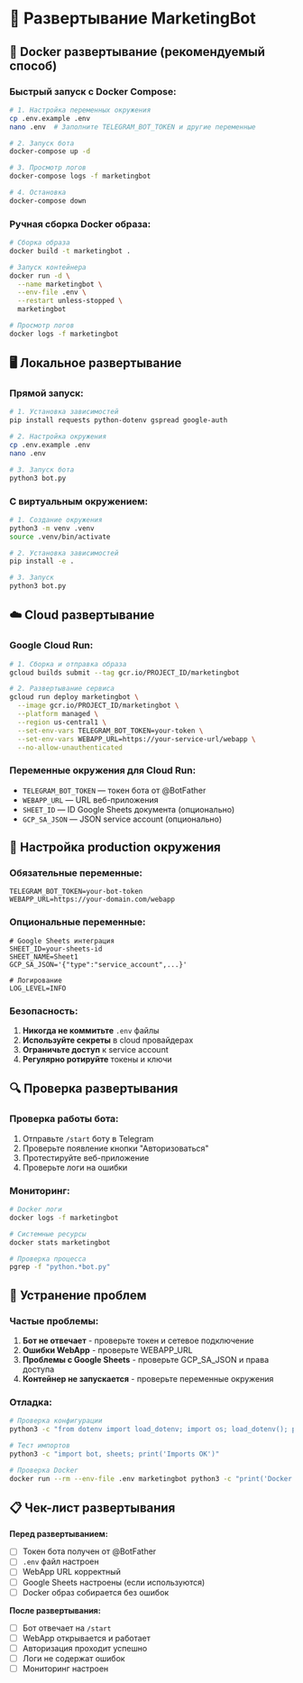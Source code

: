 # 🚀 Развертывание MarketingBot

## 🐳 Docker развертывание (рекомендуемый способ)

### Быстрый запуск с Docker Compose:
```bash
# 1. Настройка переменных окружения
cp .env.example .env
nano .env  # Заполните TELEGRAM_BOT_TOKEN и другие переменные

# 2. Запуск бота
docker-compose up -d

# 3. Просмотр логов
docker-compose logs -f marketingbot

# 4. Остановка
docker-compose down
```

### Ручная сборка Docker образа:
```bash
# Сборка образа
docker build -t marketingbot .

# Запуск контейнера
docker run -d \
  --name marketingbot \
  --env-file .env \
  --restart unless-stopped \
  marketingbot

# Просмотр логов
docker logs -f marketingbot
```

## 🖥️ Локальное развертывание

### Прямой запуск:
```bash
# 1. Установка зависимостей
pip install requests python-dotenv gspread google-auth

# 2. Настройка окружения
cp .env.example .env
nano .env

# 3. Запуск бота
python3 bot.py
```

### С виртуальным окружением:
```bash
# 1. Создание окружения
python3 -m venv .venv
source .venv/bin/activate

# 2. Установка зависимостей
pip install -e .

# 3. Запуск
python3 bot.py
```

## ☁️ Cloud развертывание

### Google Cloud Run:
```bash
# 1. Сборка и отправка образа
gcloud builds submit --tag gcr.io/PROJECT_ID/marketingbot

# 2. Развертывание сервиса
gcloud run deploy marketingbot \
  --image gcr.io/PROJECT_ID/marketingbot \
  --platform managed \
  --region us-central1 \
  --set-env-vars TELEGRAM_BOT_TOKEN=your-token \
  --set-env-vars WEBAPP_URL=https://your-service-url/webapp \
  --no-allow-unauthenticated
```

### Переменные окружения для Cloud Run:
- `TELEGRAM_BOT_TOKEN` — токен бота от @BotFather
- `WEBAPP_URL` — URL веб-приложения
- `SHEET_ID` — ID Google Sheets документа (опционально)
- `GCP_SA_JSON` — JSON service account (опционально)

## 🔧 Настройка production окружения

### Обязательные переменные:
```env
TELEGRAM_BOT_TOKEN=your-bot-token
WEBAPP_URL=https://your-domain.com/webapp
```

### Опциональные переменные:
```env
# Google Sheets интеграция
SHEET_ID=your-sheets-id
SHEET_NAME=Sheet1
GCP_SA_JSON='{"type":"service_account",...}'

# Логирование
LOG_LEVEL=INFO
```

### Безопасность:
1. **Никогда не коммитьте** `.env` файлы
2. **Используйте секреты** в cloud провайдерах
3. **Ограничьте доступ** к service account
4. **Регулярно ротируйте** токены и ключи

## 🔍 Проверка развертывания

### Проверка работы бота:
1. Отправьте `/start` боту в Telegram
2. Проверьте появление кнопки "Авторизоваться"
3. Протестируйте веб-приложение
4. Проверьте логи на ошибки

### Мониторинг:
```bash
# Docker логи
docker logs -f marketingbot

# Системные ресурсы
docker stats marketingbot

# Проверка процесса
pgrep -f "python.*bot.py"
```

## 🚨 Устранение проблем

### Частые проблемы:
1. **Бот не отвечает** - проверьте токен и сетевое подключение
2. **Ошибки WebApp** - проверьте WEBAPP_URL
3. **Проблемы с Google Sheets** - проверьте GCP_SA_JSON и права доступа
4. **Контейнер не запускается** - проверьте переменные окружения

### Отладка:
```bash
# Проверка конфигурации
python3 -c "from dotenv import load_dotenv; import os; load_dotenv(); print('Token:', 'OK' if os.getenv('TELEGRAM_BOT_TOKEN') else 'MISSING')"

# Тест импортов
python3 -c "import bot, sheets; print('Imports OK')"

# Проверка Docker
docker run --rm --env-file .env marketingbot python3 -c "print('Docker OK')"
```

## 📋 Чек-лист развертывания

**Перед развертыванием:**
- [ ] Токен бота получен от @BotFather
- [ ] `.env` файл настроен
- [ ] WebApp URL корректный
- [ ] Google Sheets настроены (если используются)
- [ ] Docker образ собирается без ошибок

**После развертывания:**
- [ ] Бот отвечает на `/start`
- [ ] WebApp открывается и работает
- [ ] Авторизация проходит успешно
- [ ] Логи не содержат ошибок
- [ ] Мониторинг настроен
